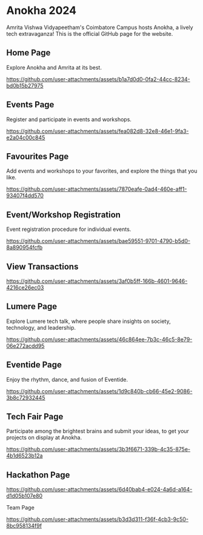 
# Anokha 2024

Amrita Vishwa Vidyapeetham's Coimbatore Campus hosts Anokha, a lively tech extravaganza!
This is the official GitHub page for the website.

## Home Page

Explore Anokha and Amrita at its best.

https://github.com/user-attachments/assets/b1a7d0d0-0fa2-44cc-8234-bd0b15b27975


## Events Page

Register and participate in events and workshops.

https://github.com/user-attachments/assets/fea082d8-32e8-46e1-9fa3-e2a04c00c845


## Favourites Page

Add events and workshops to your favorites, and explore the things that you like.

https://github.com/user-attachments/assets/7870eafe-0ad4-460e-aff1-93407f4dd570


## Event/Workshop Registration

Event registration procedure for individual events.

https://github.com/user-attachments/assets/bae59551-9701-4790-b5d0-8a890954fcfb


## View Transactions

https://github.com/user-attachments/assets/3af0b5ff-166b-4601-9646-4216ce26ec03


## Lumere Page

Explore Lumere tech talk, where people share insights on society, technology, and leadership.

https://github.com/user-attachments/assets/46c864ee-7b3c-46c5-8e79-06e272acdd95


## Eventide Page

Enjoy the rhythm, dance, and fusion of Eventide.

https://github.com/user-attachments/assets/1d9c840b-cb66-45e2-9086-3b8c72932445


## Tech Fair Page

Participate among the brightest brains and submit your ideas, to get your projects on display at Anokha.

https://github.com/user-attachments/assets/3b3f6671-339b-4c35-875e-4b1d6523b12a


## Hackathon Page



https://github.com/user-attachments/assets/6d40bab4-e024-4a6d-a164-d1d05b107e80


Team Page

https://github.com/user-attachments/assets/b3d3d311-f36f-4cb3-9c50-8bc958134f9f

